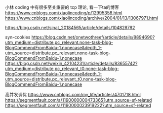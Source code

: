 小林 coding 中有很多至关重要的 tcp 理论, 看一下ta的博客
https://www.cnblogs.com/xiaolincoding/p/12995358.html
https://www.cnblogs.com/xiaolincoding/archive/2004/01/13/13067971.html

https://blog.csdn.net/sinat_20184565/article/details/104828782

syn-cookies
https://blog.csdn.net/onetwothreef/article/details/8894690?utm_medium=distribute.pc_relevant.none-task-blog-BlogCommendFromBaidu-1.nonecase&depth_1-utm_source=distribute.pc_relevant.none-task-blog-BlogCommendFromBaidu-1.nonecase
https://blog.csdn.net/weixin_42104231/article/details/83655742?utm_medium=distribute.pc_relevant_t0.none-task-blog-BlogCommendFromBaidu-1.nonecase&depth_1-utm_source=distribute.pc_relevant_t0.none-task-blog-BlogCommendFromBaidu-1.nonecase

高并发调优
https://www.cnblogs.com/my_life/articles/4701718.html
https://segmentfault.com/a/1190000000473365?utm_source=sf-related
https://segmentfault.com/a/1190000023919222?utm_source=sf-related